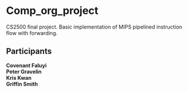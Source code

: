 # Comp_org_project

CS2500 final project. Basic implementation of MIPS pipelined instruction flow with forwarding.

## Participants

**Covenant Faluyi** <br />
**Peter Gravelin** <br />
**Kris Kwan** <br />
**Griffin Smith** <br />
